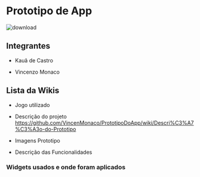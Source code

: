 # Prototipo de App

 ![download](https://github.com/VincenMonaco/PrototipoDoApp/assets/129300311/5ef8ae04-623e-4894-adcb-fcbe4655efba) 

## Integrantes

* Kauã de Castro
+ Vincenzo Monaco

## Lista da Wikis

* Jogo utilizado

* Descrição do projeto <a href= link> https://github.com/VincenMonaco/PrototipoDoApp/wiki/Descri%C3%A7%C3%A3o-do-Prototipo

* Imagens Prototipo

* Descrição das Funcionalidades

### Widgets usados e onde foram aplicados
